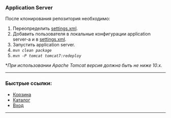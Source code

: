 ### Application Server

После клонирования репозитория необходимо:
1. Переопределить [settings.xml](settings.xml).
2. Добавить пользователя в локальные конфигурации application server-а и в [settings.xml](settings.xml).
3. Запустить application server.
4. _`mvn clean package`_
5. _`mvn -P tomcat tomcat7:redeploy`_

*_При использовании Apache Tomcat версия должна быть не ниже 10.х._
***


### Быстрые ссылки:
- [Корзина](http://localhost:8080/application-server/main?stage=cart)
- [Каталог](http://localhost:8080/application-server/main?stage=catalog)
- [Вход](http://localhost:8080/application-server/signIn)
***

